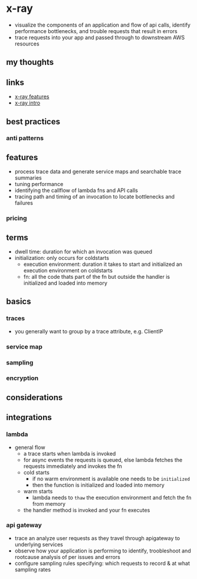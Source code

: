 # x-ray

- visualize the components of an application and flow of api calls, identify performance bottlenecks, and trouble requests that result in errors
- trace requests into your app and passed through to downstream AWS resources

## my thoughts

## links

- [x-ray features](https://aws.amazon.com/xray/features/)
- [x-ray intro](https://docs.aws.amazon.com/xray/latest/devguide/aws-xray.html)

## best practices

### anti patterns

## features

- process trace data and generate service maps and searchable trace summaries
- tuning performance
- identifying the callflow of lambda fns and API calls
- tracing path and timing of an invocation to locate bottlenecks and failures

### pricing

## terms

- dwell time: duration for which an invocation was queued
- initialization: only occurs for coldstarts
  - execution environment: duration it takes to start and initialized an execution environment on coldstarts
  - fn: all the code thats part of the fn but outside the handler is initialized and loaded into memory

## basics

### traces

- you generally want to group by a trace attribute, e.g. ClientIP

### service map

### sampling

### encryption

## considerations

## integrations

### lambda

- general flow
  - a trace starts when lambda is invoked
  - for async events the requests is queued, else lambda fetches the requests immediately and invokes the fn
  - cold starts
    - if no warm environment is available one needs to be `initialized`
    - then the function is initialized and loaded into memory
  - warm starts
    - lambda needs to `thaw` the execution environment and fetch the fn from memory
  - the handler method is invoked and your fn executes

### api gateway

- trace an analyze user requests as they travel through apigateway to underlying services
- observe how your application is performing to identify, troobleshoot and rootcause analysis of per issues and errors
- configure sampling rules specifying: which requests to record & at what sampling rates
